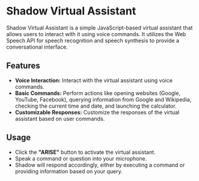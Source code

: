 # Shadow Virtual Assistant

Shadow Virtual Assistant is a simple JavaScript-based virtual assistant that allows users to interact with it using voice commands. It utilizes the Web Speech API for speech recognition and speech synthesis to provide a conversational interface.

## Features

- **Voice Interaction:** Interact with the virtual assistant using voice commands.
- **Basic Commands:** Perform actions like opening websites (Google, YouTube, Facebook), querying information from Google and Wikipedia, checking the current time and date, and launching the calculator.
- **Customizable Responses:** Customize the responses of the virtual assistant based on user commands.

## Usage

- Click the **"ARISE"** button to activate the virtual assistant.
- Speak a command or question into your microphone.
- Shadow will respond accordingly, either by executing a command or providing information based on your query.
